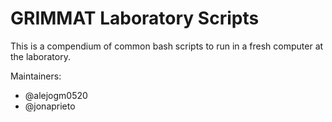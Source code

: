 # GRIMMAT Laboratory Scripts

This is a compendium of common bash scripts to run in a fresh computer at the laboratory.

Maintainers: 
  - @alejogm0520
  - @jonaprieto
